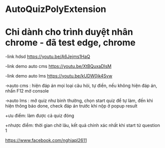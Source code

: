# AutoQuizPolyExtension

# Chỉ dành cho trình duyệt nhân chrome - đã test edge, chrome

-link hdsd https://youtu.be/A6Jejms1HaQ

-link demo auto cms https://youtu.be/XtBQuxaDlsM

-link demo auto lms https://youtu.be/kUDW0jk4Svw

->auto cms : hiện đáp án mọi loại câu hỏi, tự điền, nếu không hiện đáp án, nhấn F12 mở console

->auto lms : mở quiz như bình thường, chọn start quiz để tự làm, đến khi hiện thông báo done, check đáp án trước khi nộp ở popup result

  +ưu điểm: làm được cả quiz đóng
  
  +nhược điểm: thời gian chờ lâu, kết quả chính xác nhất khi start từ question 1
  
  https://www.facebook.com/nghiapl2611
  
